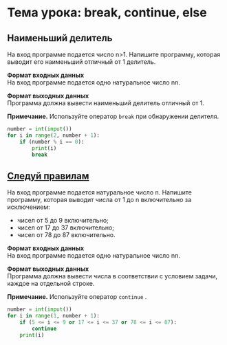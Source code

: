 # Тема урока: break, continue, else

## Наименьший делитель

На вход программе подается число n>1. Напишите программу, которая выводит его наименьший отличный от 1 делитель.

**Формат входных данных**  
На вход программе подается одно натуральное число nn.

**Формат выходных данных**  
Программа должна вывести наименьший делитель отличный от 1.

**Примечание.** Используйте оператор `break` при обнаружении делителя.

```python
number = int(input())
for i in range(2, number + 1):
    if (number % i == 0):
        print(i)
        break
```

## [Следуй правилам](https://stepik.org/lesson/298794/step/8?unit=280621)

На вход программе подается натуральное число n. Напишите программу, которая выводит числа от 1 до n включительно за исключением:
-   чисел от 5 до 9 включительно;
-   чисел от 17 до 37 включительно;
-   чисел от 78 до 87 включительно.

**Формат входных данных**  
На вход программе подается одно натуральное число nn.

**Формат выходных данных**  
Программа должна вывести числа в соответствии с условием задачи, каждое на отдельной строке.

**Примечание.** Используйте оператор `continue` .

```python
number = int(input())
for i in range(1, number + 1):
    if (5 <= i <= 9 or 17 <= i <= 37 or 78 <= i <= 87):
        continue
    print(i)
```

